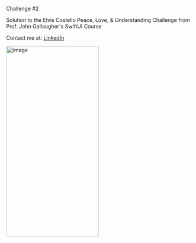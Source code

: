 Challenge #2

Solution to the Elvis Costello Peace, Love, & Understanding Challenge from Prof. John Gallaugher's SwiftUI Course

Contact me at: [LinkedIn](https://www.linkedin.com/in/andrewstraight/)


<img width="250" height="515" alt="image" src="https://github.com/user-attachments/assets/4f2cb23f-3b6d-4737-be7f-da489b0d5982" />

